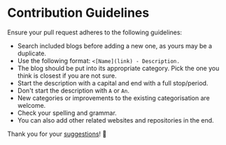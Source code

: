 # Contribution Guidelines
Ensure your pull request adheres to the following guidelines:
- Search included blogs before adding a new one, as yours may be a duplicate.
- Use the following format: `<[Name](link) - Description.`
- The blog should be put into its appropriate category. Pick the one you think is closest if you are not sure.
- Start the description with a capital and end with a full stop/period.
- Don't start the description with `A` or `An`.
- New categories or improvements to the existing categorisation are welcome.
- Check your spelling and grammar.
- You can also add other related websites and repositories in the end.

Thank you for your [suggestions](https://github.com/learn-anything/blogs/edit/master/readme.md)! 💜